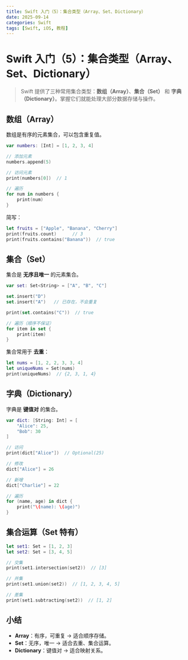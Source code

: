 ```yaml
---
title: Swift 入门（5）：集合类型（Array、Set、Dictionary）
date: 2025-09-14
categories: Swift
tags: [Swift, iOS, 教程]
---
```


# Swift 入门（5）：集合类型（Array、Set、Dictionary）

> Swift 提供了三种常用集合类型：**数组（Array）**、**集合（Set）** 和 **字典（Dictionary）**。掌握它们就能处理大部分数据存储与操作。

## 数组（Array）

数组是有序的元素集合，可以包含重复值。

```swift
var numbers: [Int] = [1, 2, 3, 4]

// 添加元素
numbers.append(5)

// 访问元素
print(numbers[0])  // 1

// 遍历
for num in numbers {
    print(num)
}
```

简写：

```swift
let fruits = ["Apple", "Banana", "Cherry"]
print(fruits.count)      // 3
print(fruits.contains("Banana"))  // true
```

## 集合（Set）

集合是 **无序且唯一** 的元素集合。

```swift
var set: Set<String> = ["A", "B", "C"]

set.insert("D")
set.insert("A")   // 已存在，不会重复

print(set.contains("C"))  // true

// 遍历（顺序不保证）
for item in set {
    print(item)
}
```

集合常用于 **去重**：

```swift
let nums = [1, 2, 2, 3, 3, 4]
let uniqueNums = Set(nums)
print(uniqueNums)  // {2, 3, 1, 4}
```

## 字典（Dictionary）

字典是 **键值对** 的集合。

```swift
var dict: [String: Int] = [
    "Alice": 25,
    "Bob": 30
]

// 访问
print(dict["Alice"])  // Optional(25)

// 修改
dict["Alice"] = 26

// 新增
dict["Charlie"] = 22

// 遍历
for (name, age) in dict {
    print("\(name): \(age)")
}
```

## 集合运算（Set 特有）

```swift
let set1: Set = [1, 2, 3]
let set2: Set = [3, 4, 5]

// 交集
print(set1.intersection(set2))  // [3]

// 并集
print(set1.union(set2))  // [1, 2, 3, 4, 5]

// 差集
print(set1.subtracting(set2))  // [1, 2]
```

## 小结

- **Array**：有序，可重复 → 适合顺序存储。
- **Set**：无序，唯一 → 适合去重、集合运算。
- **Dictionary**：键值对 → 适合映射关系。
